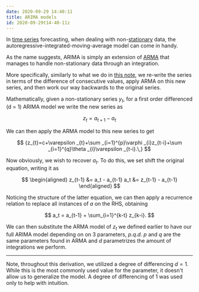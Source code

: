 ```yaml
---
date: 2020-09-29 14:40:11
title: ARIMA models
id: 2020-09-29t14-40-11z
---
```


In [time series](./2020-09-23t15-18-55z.md) forecasting, when dealing with
non-[stationary](./2020-09-29t13-59-43z.md) data, the
autoregressive-integrated-moving-average model can come in handy.

As the name suggests, ARIMA is simply an extension of
[ARMA](./2020-09-29t13-51-00z.md) that manages to handle non-stationary data
through an integration.

More specifically, similarly to what we do in
[this note](./2020-09-29t14-22-50z.md), we re-write the series in terms of the
difference of consecutive values, apply ARMA on this new series, and then work
our way backwards to the original series.

Mathematically, given a non-stationary series $y_t$, for a first order
differenced (d = 1) ARIMA model we write the new series as

$$
z_t = a_{t+1} - a_t
$$

We can then apply the ARMA model to this new series to get

$$
{z_{t}=c+\varepsilon _{t}+\sum _{i=1}^{p}\varphi _{i}z_{t-i}+\sum _{i=1}^{q}\theta _{i}\varepsilon _{t-i}.\,}
$$

Now obviously, we wish to recover $a_t$. To do this, we set shift the original
equation, writing it as

$$
\begin{aligned}
z_{t-1} &= a_t - a_{t-1}
a_t &= z_{t-1} - a_{t-1}
\end{aligned}
$$

Noticing the structure of the latter equation, we can then apply a recurrence
relation to replace all instances of $a$ on the RHS, obtaining

$$
a_t = a_{t-1} + \sum_{i=1}^{k-t} z_{k-i}.
$$

We can then substitute the ARMA model of $z_t$ we defined earlier to have our
full ARIMA model depending on on 3 parameters, $p. q. d$. $p$ and $q$ are the
same parameters found in ARMA and $d$ parametrizes the amount of integrations
we perform.

---

Note, throughout this derivation, we utilized a degree of differencing $d = 1$.
While this is the most commonly used value for the parameter, it doesn't allow
us to generalize the model. A degree of differencing of 1 was used only to help
with intuition.
